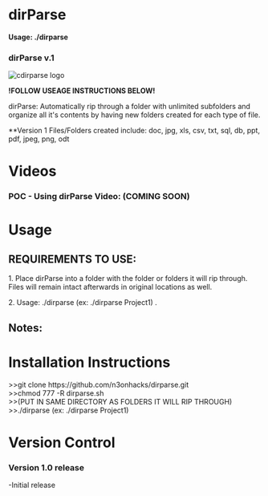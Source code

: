 # dirParse

<b>Usage: ./dirparse <FolderToPutResults></b>

<h3>dirParse v.1</h3>
<img src="" alt="cdirparse logo">

**!FOLLOW USEAGE INSTRUCTIONS BELOW!**<p>
dirParse: Automatically rip through a folder with unlimited subfolders and organize all it's contents by having new folders created for each type of file. 

**Version 1 Files/Folders created include: doc, jpg, xls, csv, txt, sql, db, ppt, pdf, jpeg, png, odt

<h1>Videos</h1>

<h3>POC - Using dirParse Video: (COMING SOON)</h3><p>
<a href=""></a><p>
 
<h1>Usage</h1>
  
<H2>REQUIREMENTS TO USE:</H2>
1. Place dirParse into a folder with the folder or folders it will rip through. Files will remain intact afterwards in original locations as well.<p>
2. Usage: ./dirparse <FolderToPutResults> (ex: ./dirparse Project1) .<br><p>
  
<h2>Notes: </h2>

 <h1>Installation Instructions</h1>
>>git clone https://github.com/n3onhacks/dirparse.git<br>
>>chmod 777 -R dirparse.sh<br>
>>(PUT IN SAME DIRECTORY AS FOLDERS IT WILL RIP THROUGH)<br>
>>./dirparse <FolderToPutResults> (ex: ./dirparse Project1)<br>

<h1>Version Control</h1>
 <h3>Version 1.0 release</h3>
-Initial release
 
